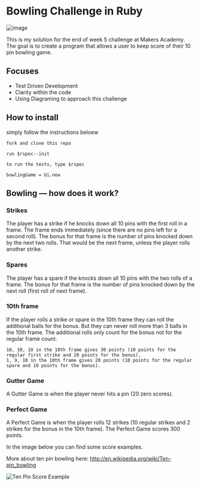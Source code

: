 Bowling Challenge in Ruby
=================

![image](https://user-images.githubusercontent.com/75075773/110204624-f3b11000-7e6b-11eb-860a-76925a307d07.png)


This is my solution for the end of week 5 challenge at Makers Academy. The goal is to create a program that allows a user to keep score of their 10 pin bowling game.



## Focuses

- Test Driven Development
- Clarity within the code
- Using Diagraming to approach this challenge

## How to install

simply follow the instructions beloew

```
fork and clone this repo
```
```
run $rspec--init 
```
```
to run the tests, type $rspec
```
```
bowlingGame = Ui.new
```


## Bowling — how does it work?

### Strikes

The player has a strike if he knocks down all 10 pins with the first roll in a frame. The frame ends immediately (since there are no pins left for a second roll). The bonus for that frame is the number of pins knocked down by the next two rolls. That would be the next frame, unless the player rolls another strike.

### Spares

The player has a spare if the knocks down all 10 pins with the two rolls of a frame. The bonus for that frame is the number of pins knocked down by the next roll (first roll of next frame).

### 10th frame

If the player rolls a strike or spare in the 10th frame they can roll the additional balls for the bonus. But they can never roll more than 3 balls in the 10th frame. The additional rolls only count for the bonus not for the regular frame count.

    10, 10, 10 in the 10th frame gives 30 points (10 points for the regular first strike and 20 points for the bonus).
    1, 9, 10 in the 10th frame gives 20 points (10 points for the regular spare and 10 points for the bonus).

### Gutter Game

A Gutter Game is when the player never hits a pin (20 zero scores).

### Perfect Game

A Perfect Game is when the player rolls 12 strikes (10 regular strikes and 2 strikes for the bonus in the 10th frame). The Perfect Game scores 300 points.

In the image below you can find some score examples.

More about ten pin bowling here: http://en.wikipedia.org/wiki/Ten-pin_bowling

![Ten Pin Score Example](images/example_ten_pin_scoring.png)
